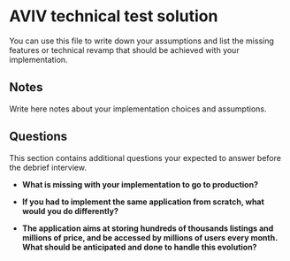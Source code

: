 # AVIV technical test solution

You can use this file to write down your assumptions and list the missing features or technical revamp that should
be achieved with your implementation.

## Notes

Write here notes about your implementation choices and assumptions.

## Questions

This section contains additional questions your expected to answer before the debrief interview.

- **What is missing with your implementation to go to production?**

- **If you had to implement the same application from scratch, what would you do differently?**

- **The application aims at storing hundreds of thousands listings and millions of price, and be accessed by millions
  of users every month. What should be anticipated and done to handle this evolution?**
